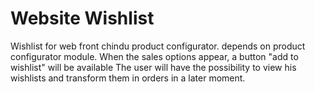 Website Wishlist
======================

Wishlist for web front chindu product configurator. depends on
product configurator module.
When the sales options appear, a button "add to wishlist" will be available
The user will have the possibility to view his wishlists
and transform them in orders in a later moment.

